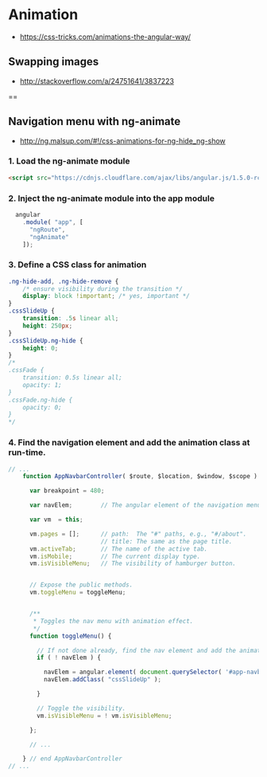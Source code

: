 # Animation
- https://css-tricks.com/animations-the-angular-way/

## Swapping images
- http://stackoverflow.com/a/24751641/3837223

==

## Navigation menu with ng-animate
- http://ng.malsup.com/#!/css-animations-for-ng-hide_ng-show

### 1. Load the ng-animate module
```html
<script src="https://cdnjs.cloudflare.com/ajax/libs/angular.js/1.5.0-rc.2/angular-animate.min.js"></script>
```

### 2. Inject the ng-animate module into the app module
```js
  angular
    .module( "app", [
      "ngRoute",
      "ngAnimate"
    ]);
```

### 3. Define a CSS class for animation
```css
.ng-hide-add, .ng-hide-remove {
    /* ensure visibility during the transition */
    display: block !important; /* yes, important */
}
.cssSlideUp {
    transition: .5s linear all;
    height: 250px;
}
.cssSlideUp.ng-hide {
    height: 0;
}
/*
.cssFade {
    transition: 0.5s linear all;
    opacity: 1;
}
.cssFade.ng-hide {
    opacity: 0;
}
*/

```

### 4. Find the navigation element and add the animation class at run-time.
```js
// ...
    function AppNavbarController( $route, $location, $window, $scope ) {

      var breakpoint = 480;

      var navElem;        // The angular element of the navigation menu.

      var vm  = this;

      vm.pages = [];      // path:  The "#" paths, e.g., "#/about".
                          // title: The same as the page title.
      vm.activeTab;       // The name of the active tab.
      vm.isMobile;        // The current display type.
      vm.isVisibleMenu;   // The visibility of hamburger button.


      // Expose the public methods.
      vm.toggleMenu = toggleMenu;


      /**
       * Toggles the nav menu with animation effect.
       */
      function toggleMenu() {

        // If not done already, find the nav element and add the animation class.
        if ( ! navElem ) {

          navElem = angular.element( document.querySelector( '#app-navbar--nav' ) );
          navElem.addClass( "cssSlideUp" );

        }

        // Toggle the visibility.
        vm.isVisibleMenu = ! vm.isVisibleMenu;

      };

      // ...

    } // end AppNavbarController
// ...
```

